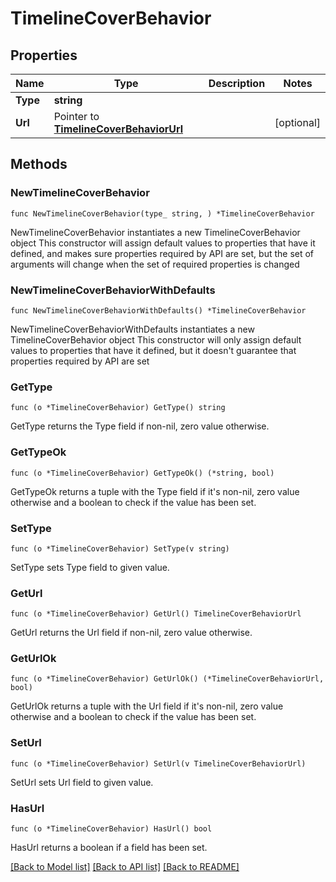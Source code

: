 # TimelineCoverBehavior

## Properties

Name | Type | Description | Notes
------------ | ------------- | ------------- | -------------
**Type** | **string** |  | 
**Url** | Pointer to [**TimelineCoverBehaviorUrl**](TimelineCoverBehaviorUrl.md) |  | [optional] 

## Methods

### NewTimelineCoverBehavior

`func NewTimelineCoverBehavior(type_ string, ) *TimelineCoverBehavior`

NewTimelineCoverBehavior instantiates a new TimelineCoverBehavior object
This constructor will assign default values to properties that have it defined,
and makes sure properties required by API are set, but the set of arguments
will change when the set of required properties is changed

### NewTimelineCoverBehaviorWithDefaults

`func NewTimelineCoverBehaviorWithDefaults() *TimelineCoverBehavior`

NewTimelineCoverBehaviorWithDefaults instantiates a new TimelineCoverBehavior object
This constructor will only assign default values to properties that have it defined,
but it doesn't guarantee that properties required by API are set

### GetType

`func (o *TimelineCoverBehavior) GetType() string`

GetType returns the Type field if non-nil, zero value otherwise.

### GetTypeOk

`func (o *TimelineCoverBehavior) GetTypeOk() (*string, bool)`

GetTypeOk returns a tuple with the Type field if it's non-nil, zero value otherwise
and a boolean to check if the value has been set.

### SetType

`func (o *TimelineCoverBehavior) SetType(v string)`

SetType sets Type field to given value.


### GetUrl

`func (o *TimelineCoverBehavior) GetUrl() TimelineCoverBehaviorUrl`

GetUrl returns the Url field if non-nil, zero value otherwise.

### GetUrlOk

`func (o *TimelineCoverBehavior) GetUrlOk() (*TimelineCoverBehaviorUrl, bool)`

GetUrlOk returns a tuple with the Url field if it's non-nil, zero value otherwise
and a boolean to check if the value has been set.

### SetUrl

`func (o *TimelineCoverBehavior) SetUrl(v TimelineCoverBehaviorUrl)`

SetUrl sets Url field to given value.

### HasUrl

`func (o *TimelineCoverBehavior) HasUrl() bool`

HasUrl returns a boolean if a field has been set.


[[Back to Model list]](../README.md#documentation-for-models) [[Back to API list]](../README.md#documentation-for-api-endpoints) [[Back to README]](../README.md)



